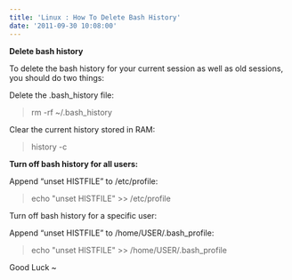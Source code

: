 ```yaml
---
title: 'Linux : How To Delete Bash History'
date: '2011-09-30 10:08:00'
---
```


  
**Delete bash history**  
  
To delete the bash history for your current session as well as old sessions, you should do two things:  
  
Delete the .bash\_history file:  
  

> rm -rf ~/.bash\_history

  
Clear the current history stored in RAM:  
  

> history -c

  
  
  
  
**Turn off bash history for all users:**  
  
Append “unset HISTFILE” to /etc/profile:  
  

> echo "unset HISTFILE" >> /etc/profile

  
Turn off bash history for a specific user:  
  
Append “unset HISTFILE” to /home/USER/.bash\_profile:  
  

> echo "unset HISTFILE" >> /home/USER/.bash\_profile

Good Luck ~  

